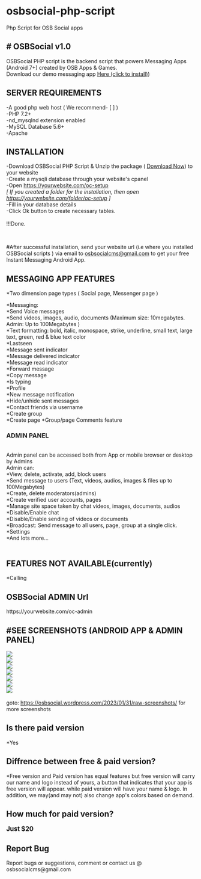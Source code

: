 # osbsocial-php-script
Php Script for OSB Social apps

<html lang="en">
<head>
  <meta charset="utf-8">
  <meta name="viewport" content="width=device-width, initial-scale=1">
<link rel="stylesheet" href="https://stackpath.bootstrapcdn.com/font-awesome/4.7.0/css/font-awesome.min.css">
 <link href="https://cdn.jsdelivr.net/npm/bootstrap@5.0.1/dist/css/bootstrap.min.css" rel="stylesheet" integrity="sha384-+0n0xVW2eSR5OomGNYDnhzAbDsOXxcvSN1TPprVMTNDbiYZCxYbOOl7+AMvyTG2x" crossorigin="anonymous">
</head>

<body>
<div class="container">
<h2># OSBSocial v1.0</h2>

OSBSocial PHP script is the backend script that powers Messaging Apps (Android 7+) created by OSB Apps & Games.
<br>
Download our demo messaging app <a class="btn btn-sm btn-danger" href="https://raw.githubusercontent.com/theconciseapp/osbsocial-php-script/main/OSBSocial.apk">Here (click to install)</a>)

<h2>SERVER REQUIREMENTS</h2>
-A good php web host ( We recommend- [ ] )<br>
-PHP 7.2+<br>
-nd_mysqlnd extension enabled<br>
-MySQL Database 5.6+<br>
-Apache
<br>
<h2>INSTALLATION</h2>

-Download OSBSocial PHP Script & Unzip the package ( <a class="btn btn-sm btn-primary" href="https://raw.githubusercontent.com/theconciseapp/osbsocial-php-script/main/osbsocial.zip">Download Now</a>)
 to your website <br>
-Create a mysqli database through your website's cpanel<br>
-Open https://yourwebsite.com/oc-setup<br>
<i>[ If you created a folder for the installation, then open https://yourwebsite.com/folder/oc-setup ]</i>
<br>
-Fill in your database details<br>
-Click Ok button to create necessary tables.<br>
<br>
!!!Done.

<br>

#After successful installation, send your website url (i.e where you installed OSBSocial scripts )  via email to osbsocialcms@gmail.com to get your free Instant Messaging Android App.

<h2>MESSAGING APP FEATURES</h2>

<div class="d-none">*Two dimension page types ( Social page, Messenger page )<br></div>

*Messaging:<br>
*Send Voice messages<br>
*Send videos, images, audio, documents (Maximum size:  10megabytes. Admin: Up to 100Megabytes )
<br>
*Text formatting: bold, italic, monospace, strike, underline, small text, large text, green, red & blue text color
<br>
*Lastseen<br>
*Message sent indicator<br>
*Message delivered indicator<br>
*Message read indicator<br>
*Forward message<br>
*Copy message<br>
*Is typing</br>
*Profile<br>
*New message notification<br>
*Hide/unhide sent messages<br>
*Contact friends via username<br>
*Create group<br>
*Create page
*Group/page Comments feature<br>

<!--<h2>Social</h2>
*Pages/Categories<br>
*Write posts or articles, edit, delete, save, report<br>
*Post/article texts can be styled: Italise, bold, monospace, underline, large text, small text
<br>
*Notifications
<br>
*Comments features ( Two layers comments i.e comments, comment replies)
<br>
*Comment notifications
<br>
*Comment tagging
<br>
*Like posts, comments
<br>
*Share posts
<br>
-->
<h3>ADMIN PANEL</h3>
<br>
Admin panel can be accessed both from App or mobile browser or desktop by Admins
<br>
Admin can: <br>
*View, delete, activate, add, block users<br>
*Send message to users (Text, videos, audios, images & files up to 100Megabytes)<br>
*Create, delete moderators(admins)<br>
*Create verified user accounts, pages<br>
*Manage site space taken by chat videos, images, documents, audios<br>
*Disable/Enable chat<br>
*Disable/Enable sending of videos or documents<br>
*Broadcast: Send message to all users, page, group at a single click.<br>
*Settings<br>
*And lots more...
<br>
<br>
<h2>FEATURES NOT AVAILABLE(currently)</h2>
*Calling
<br>
<h2>OSBSocial ADMIN Url</h2>
https://yourwebsite.com/oc-admin

<h2>#SEE SCREENSHOTS (ANDROID APP & ADMIN PANEL) </h2>
<img src="https://raw.githubusercontent.com/theconciseapp/osbsocial-php-script/main/screenshots/1.png"><br>
<img src="https://raw.githubusercontent.com/theconciseapp/osbsocial-php-script/main/screenshots/2.png"><br>
<img src="https://raw.githubusercontent.com/theconciseapp/osbsocial-php-script/main/screenshots/3.png"><br>
<img src="https://raw.githubusercontent.com/theconciseapp/osbsocial-php-script/main/screenshots/4.png"><br>
<img src="https://raw.githubusercontent.com/theconciseapp/osbsocial-php-script/main/screenshots/5.png"><br>
<img src="https://raw.githubusercontent.com/theconciseapp/osbsocial-php-script/main/screenshots/6.png"><br>
<img src="https://raw.githubusercontent.com/theconciseapp/osbsocial-php-script/main/screenshots/7.png"><br>
<br>
goto: <a href="https://osbsocial.wordpress.com/2023/01/31/raw-screenshots/">https://osbsocial.wordpress.com/2023/01/31/raw-screenshots/</a> for more screenshots

<h2>Is there paid version</h2>
*Yes
<h2>Diffrence between free & paid version?</h2>
*Free version and Paid version has equal features but free version will carry our name and logo instead of yours, a button that indicates that your app is free version will appear.
while paid version will have your name & logo. In addition, we may(and may not) also change app's colors based on demand.
<h2>How much for paid version?</h2>
<b><big>Just $20</big></b>


<!--
<h2>Attibutes</h2>
*TMP<br>
*App Builder team<br>
*Mediaelement<br>
*Bootstrap<br>
*Font awesome<br>
-->

<h2>Report Bug</h2>
Report bugs or suggestions, comment or contact us @ osbsocialcms@gmail.com
<br> 
</div>
</body>
</html>
